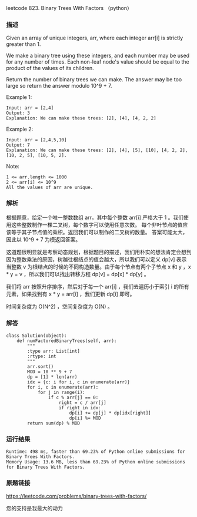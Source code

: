 leetcode 823. Binary Trees With Factors  （python）




### 描述

Given an array of unique integers, arr, where each integer arr[i] is strictly greater than 1.

We make a binary tree using these integers, and each number may be used for any number of times. Each non-leaf node's value should be equal to the product of the values of its children.

Return the number of binary trees we can make. The answer may be too large so return the answer modulo 10^9 + 7.





Example 1:

	Input: arr = [2,4]
	Output: 3
	Explanation: We can make these trees: [2], [4], [4, 2, 2]

	
Example 2:


	Input: arr = [2,4,5,10]
	Output: 7
	Explanation: We can make these trees: [2], [4], [5], [10], [4, 2, 2], [10, 2, 5], [10, 5, 2].



Note:


	1 <= arr.length <= 1000
	2 <= arr[i] <= 10^9
	All the values of arr are unique.

### 解析
根据题意，给定一个唯一整数数组 arr，其中每个整数 arr[i] 严格大于 1 。我们使用这些整数制作一棵二叉树，每个数字可以使用任意次数。 每个非叶节点的值应该等于其子节点值的乘积。返回我们可以制作的二叉树的数量。 答案可能太大，因此以 10^9 + 7 为模返回答案。

这道题很明显就是考察动态规划，根据题目的描述，我们用朴实的想法肯定会想到因为整数乘法的原因，树越往根结点的值会越大，所以我们可以定义 dp[v] 表示当整数 v 为根结点的时候的不同构造数量。由于每个节点有两个子节点 x 和 y ，x \* y = v ，所以我们可以找出转移方程 dp[v] = dp[x] \* dp[y] 。

我们将 arr 按照升序排序，然后对于每一个 arr[i] ，我们去遍历小于索引 i 的所有元素，如果找到有 x \* y = arr[i] ，我们更新 dp[i] 即可。

时间复杂度为 O(N^2) ，空间复杂度为 O(N) 。

### 解答

	class Solution(object):
	    def numFactoredBinaryTrees(self, arr):
	        """
	        :type arr: List[int]
	        :rtype: int
	        """
	        arr.sort()
	        MOD = 10 ** 9 + 7
	        dp = [1] * len(arr)
	        idx = {c: i for i, c in enumerate(arr)}
	        for i, c in enumerate(arr):
	            for j in range(i):
	                if c % arr[j] == 0:
	                    right = c / arr[j]
	                    if right in idx:
	                        dp[i] += dp[j] * dp[idx[right]]
	                        dp[i] %= MOD
	        return sum(dp) % MOD

### 运行结果

	Runtime: 498 ms, faster than 69.23% of Python online submissions for Binary Trees With Factors.
	Memory Usage: 13.6 MB, less than 69.23% of Python online submissions for Binary Trees With Factors.


### 原题链接


https://leetcode.com/problems/binary-trees-with-factors/

您的支持是我最大的动力

